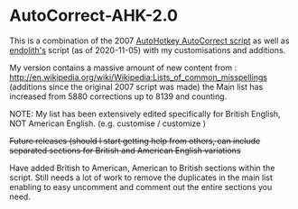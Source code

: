 # AutoCorrect-AHK-2.0

This is a combination of the 2007 [AutoHotkey AutoCorrect script](http://www.autohotkey.com/download/AutoCorrect.ahk) as well as [endolith's](https://gist.github.com/endolith/876629) script (as of 2020-11-05) with my customisations and additions.

My version contains a massive amount of new content from : http://en.wikipedia.org/wiki/Wikipedia:Lists_of_common_misspellings (additions since the original 2007 script was made)
the Main list has increased from 5880 corrections up to 8139 and counting. 

NOTE: My list has been extensively edited specifically for British English, NOT American English. (e.g. customise / customize )

~~Future releases (should I start getting help from others, can include separated sections for British and American English variations~~

Have added British to American, American to British sections within the script. Still needs a lot of work to remove the duplicates in the main list
enabling to easy uncomment and comment out the entire sections you need.
